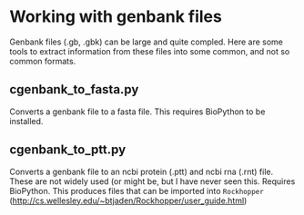 # Working with genbank files
Genbank files (.gb, .gbk) can be large and quite compled. Here are some tools to extract information from these files into some common, and not so common formats.

## cgenbank_to_fasta.py
Converts a genbank file to a fasta file. This requires BioPython to be installed.

## cgenbank_to_ptt.py
Converts a genbank file to an ncbi protein (.ptt) and ncbi rna (.rnt) file. These are not widely used (or might be, but I have never seen this. Requires BioPython. This produces files that can be imported into `Rockhopper` (http://cs.wellesley.edu/~btjaden/Rockhopper/user_guide.html)


